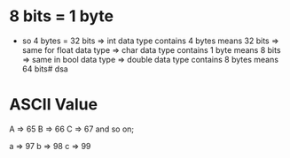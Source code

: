 # 8 bits = 1 byte
- so 4 bytes = 32 bits 
=> int data type contains 4 bytes means 32 bits => same for float data type
=> char data type contains 1 byte means 8 bits => same in bool data type
=> double data type contains 8 bytes means 64 bits# dsa


# ASCII Value
A => 65 
B => 66 
C => 67 and so on;

a => 97
b => 98
c => 99
